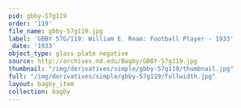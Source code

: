 ```yaml
---
pid: gbby-57g119
order: '119'
file_name: gbby-57g119.jpg
label: 'GBBY 57G/119: William E. Ream: Football Player - 1933'
_date: '1933'
object_type: glass plate negative
source: http://archives.nd.edu/Bagby/GBBY-57g119.jpg
thumbnail: "/img/derivatives/simple/gbby-57g119/thumbnail.jpg"
full: "/img/derivatives/simple/gbby-57g119/fullwidth.jpg"
layout: bagby_item
collection: bagby
---
```

